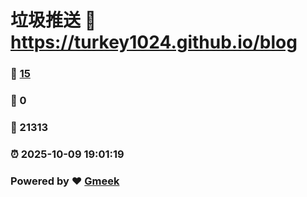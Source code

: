 # 垃圾推送 :link: https://turkey1024.github.io/blog 
### :page_facing_up: [15](https://turkey1024.github.io/blog/tag.html) 
### :speech_balloon: 0 
### :hibiscus: 21313 
### :alarm_clock: 2025-10-09 19:01:19 
### Powered by :heart: [Gmeek](https://github.com/Meekdai/Gmeek)
